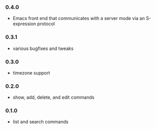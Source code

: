 
### 0.4.0

- Emacs front end that communicates with a server mode via an S-expression protocol

### 0.3.1

- various bugfixes and tweaks

### 0.3.0

- timezone support

### 0.2.0

- show, add, delete, and edit commands

### 0.1.0

- list and search commands
